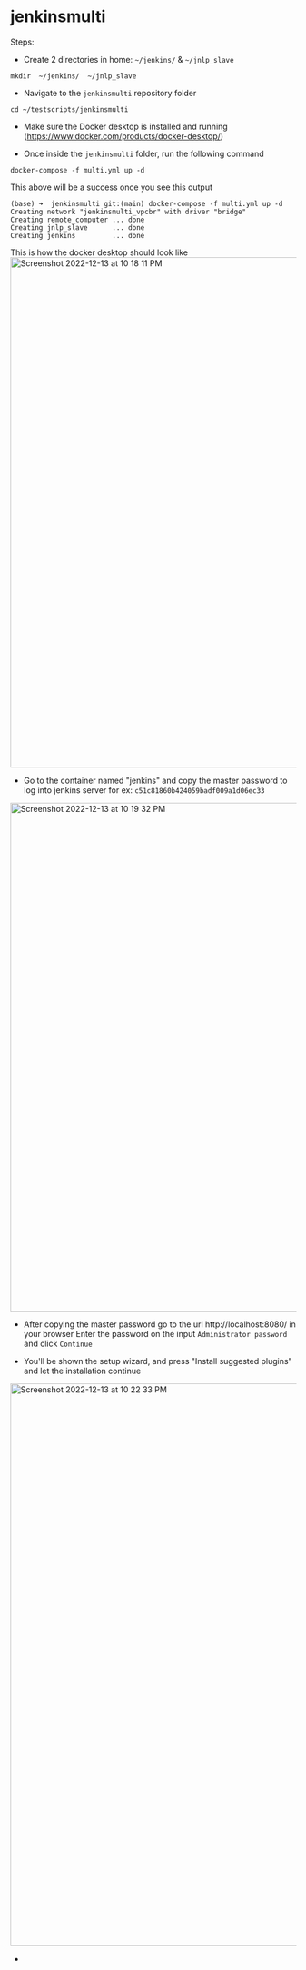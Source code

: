# jenkinsmulti
Steps:

- Create 2 directories in home: `~/jenkins/` & `~/jnlp_slave`
```
mkdir  ~/jenkins/  ~/jnlp_slave
```

- Navigate to the `jenkinsmulti` repository folder

```
cd ~/testscripts/jenkinsmulti
```

- Make sure the Docker desktop is installed and running (https://www.docker.com/products/docker-desktop/)

- Once inside the `jenkinsmulti` folder, run the following command

```
docker-compose -f multi.yml up -d
```
This above will be a success once you see this output

```
(base) ➜  jenkinsmulti git:(main) docker-compose -f multi.yml up -d
Creating network "jenkinsmulti_vpcbr" with driver "bridge"
Creating remote_computer ... done
Creating jnlp_slave      ... done
Creating jenkins         ... done
```
This is how the docker desktop should look like
<img width="899" alt="Screenshot 2022-12-13 at 10 18 11 PM" src="https://user-images.githubusercontent.com/7270563/207393983-6654e90c-d769-44a8-a263-80ee874f1910.png">

- Go to the container named "jenkins" and copy the master password to log into jenkins server
for ex: `c51c81860b424059badf009a1d06ec33`
<img width="896" alt="Screenshot 2022-12-13 at 10 19 32 PM" src="https://user-images.githubusercontent.com/7270563/207394297-deb18829-5bc4-449f-8144-af1f9277d2e5.png">


- After copying the master password go to the url http://localhost:8080/ in your browser
Enter the password on the input `Administrator password` and click `Continue`

- You'll be shown the setup wizard, and press "Install suggested plugins" and let the installation continue
<img width="991" alt="Screenshot 2022-12-13 at 10 22 33 PM" src="https://user-images.githubusercontent.com/7270563/207394935-bc6b814d-36c7-4af1-896a-5d6b73b1ed1a.png">

- 
